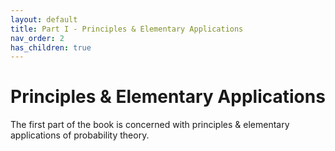 ```yaml
---
layout: default
title: Part I - Principles & Elementary Applications
nav_order: 2
has_children: true
---
```


# Principles & Elementary Applications
The first part of the book is concerned with principles & elementary applications of probability theory.
